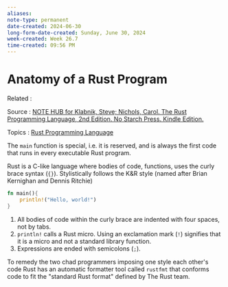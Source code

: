 ```yaml
---
aliases:
note-type: permanent
date-created: 2024-06-30
long-form-date-created: Sunday, June 30, 2024
week-created: Week 26.7
time-created: 09:56 PM
---
```


# Anatomy of a Rust Program

Related :

Source : [NOTE HUB for Klabnik, Steve; Nichols, Carol. The Rust Programming Language, 2nd Edition. No Starch Press. Kindle Edition.](NOTE%20HUB.md)

Topics : [Rust Programming Language](../4-hub-notes-🚉/Rust.md)

The `main` function is special, i.e. it is reserved, and is always the first code that
runs in every executable Rust program.

Rust is a C-like language where bodies of code, functions, uses the curly brace
syntax (`{}`). Stylistically follows the K&R style (named after
Brian Kernighan and Dennis Ritchie)

```rust
fn main(){
    println!("Hello, world!")
}
```

1. All bodies of code within the curly brace are indented with four spaces, not by tabs.
2. `println!` calls a Rust micro. Using an exclamation mark (`!`) signifies that it is a micro and not a standard library function.
3. Expressions are ended with semicolons (`;`).

To remedy the two chad programmers imposing one style each other's code
Rust has an automatic formatter tool called `rustfmt` that conforms code
to fit the "standard Rust format" defined by The Rust team.
